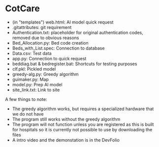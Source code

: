 # CotCare
 
 - (in "templates") web.html: AI model quick request
 - .gitattributes: git requirement
 - Authentication.txt: placeholder for original authentication codes, removed due to obvious reasons
 - Bed_Allocation.py: Bed code creation
 - Beds_with_List.spec: Connection to database
 - Data.csv: Test data
 - app.py: Connection to quick request
 - beddiag.bat & bedregister.bat: Shortcuts for testing purposes
 - clf.pkl: Pickled model
 - greedy-alg.py: Greedy algorithm
 - guimaker.py: Map
 - model.py: Prep AI model
 - site_link.txt: Link to site

A few things to note:
- The greedy algorithm works, but requires a specialized hardware that we do not have
- The program still works without the greedy algorithm
- The program will not function unless you are registered as this is built for hospitals so it is currently not possible to use by downloading the files
- A intro video and the demonstation is in the DevFolio
